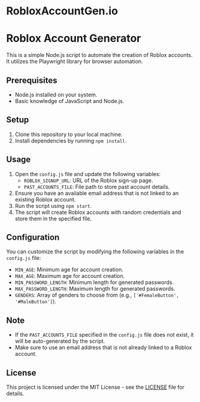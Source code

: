 # RobloxAccountGen.io
# Roblox Account Generator

This is a simple Node.js script to automate the creation of Roblox accounts. It utilizes the Playwright library for browser automation.

## Prerequisites

- Node.js installed on your system.
- Basic knowledge of JavaScript and Node.js.

## Setup

1. Clone this repository to your local machine.
2. Install dependencies by running `npm install`.

## Usage

1. Open the `config.js` file and update the following variables:
    - `ROBLOX_SIGNUP_URL`: URL of the Roblox sign-up page.
    - `PAST_ACCOUNTS_FILE`: File path to store past account details.
2. Ensure you have an available email address that is not linked to an existing Roblox account.
3. Run the script using `npm start`.
4. The script will create Roblox accounts with random credentials and store them in the specified file.

## Configuration

You can customize the script by modifying the following variables in the `config.js` file:
- `MIN_AGE`: Minimum age for account creation.
- `MAX_AGE`: Maximum age for account creation.
- `MIN_PASSWORD_LENGTH`: Minimum length for generated passwords.
- `MAX_PASSWORD_LENGTH`: Maximum length for generated passwords.
- `GENDERS`: Array of genders to choose from (e.g., `['#FemaleButton', '#MaleButton']`).

## Note

- If the `PAST_ACCOUNTS_FILE` specified in the `config.js` file does not exist, it will be auto-generated by the script.
- Make sure to use an email address that is not already linked to a Roblox account.

## License

This project is licensed under the MIT License - see the [LICENSE](LICENSE) file for details.

